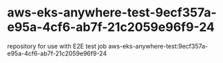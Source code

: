 # aws-eks-anywhere-test-9ecf357a-e95a-4cf6-ab7f-21c2059e96f9-24
repository for use with E2E test job aws-eks-anywhere-test:9ecf357a-e95a-4cf6-ab7f-21c2059e96f9-24
